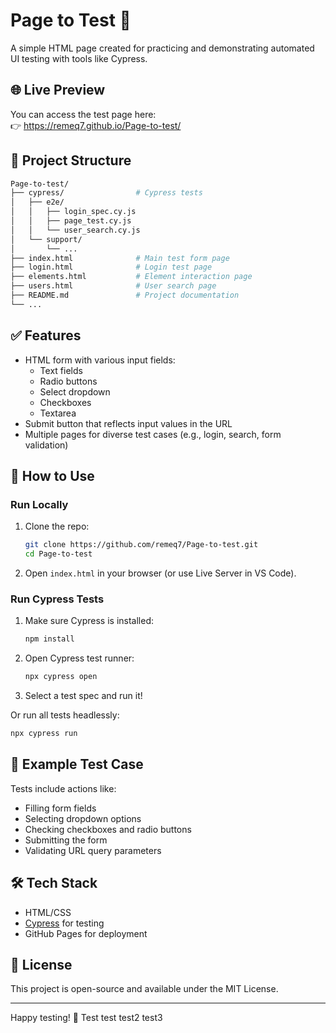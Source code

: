 # Page to Test 🧪

A simple HTML page created for practicing and demonstrating automated UI testing with tools like Cypress.

## 🌐 Live Preview

You can access the test page here:  
👉 https://remeq7.github.io/Page-to-test/

## 📂 Project Structure

```bash
Page-to-test/
├── cypress/                # Cypress tests
│   ├── e2e/
│   │   ├── login_spec.cy.js
│   │   ├── page_test.cy.js
│   │   └── user_search.cy.js
│   └── support/
│       └── ...
├── index.html              # Main test form page
├── login.html              # Login test page
├── elements.html           # Element interaction page
├── users.html              # User search page
├── README.md               # Project documentation
└── ...
```

## ✅ Features

- HTML form with various input fields:
  - Text fields
  - Radio buttons
  - Select dropdown
  - Checkboxes
  - Textarea
- Submit button that reflects input values in the URL
- Multiple pages for diverse test cases (e.g., login, search, form validation)

## 🚀 How to Use

### Run Locally

1. Clone the repo:

   ```bash
   git clone https://github.com/remeq7/Page-to-test.git
   cd Page-to-test
   ```

2. Open `index.html` in your browser (or use Live Server in VS Code).

### Run Cypress Tests

1. Make sure Cypress is installed:

   ```bash
   npm install
   ```

2. Open Cypress test runner:

   ```bash
   npx cypress open
   ```

3. Select a test spec and run it!

Or run all tests headlessly:

```bash
npx cypress run
```

## 🧪 Example Test Case

Tests include actions like:

- Filling form fields
- Selecting dropdown options
- Checking checkboxes and radio buttons
- Submitting the form
- Validating URL query parameters

## 🛠️ Tech Stack

- HTML/CSS
- [Cypress](https://www.cypress.io/) for testing
- GitHub Pages for deployment

## 📄 License

This project is open-source and available under the MIT License.

---

Happy testing! 🎉
Test test
test2
test3
